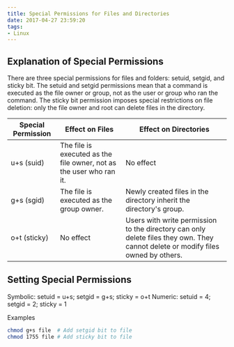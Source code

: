 ```yaml
---
title: Special Permissions for Files and Directories
date: 2017-04-27 23:59:20
tags:
- Linux
---
```


## Explanation of Special Permissions

There are three special permissions for files and folders: setuid, setgid, and sticky bit.
The setuid and setgid permissions mean that a command is executed as the file owner or group, not as the user or group who ran the command.
The sticky bit permission imposes special restrictions on file deletion: only the file owner and root can delete files in the directory.

Special Permission | Effect on Files | Effect on Directories
-------------------|------------------|-----------------
u+s (suid)         | The file is executed as the file owner, not as the user who ran it. | No effect
g+s (sgid)         | The file is executed as the group owner. | Newly created files in the directory inherit the directory's group.
o+t (sticky)       | No effect         | Users with write permission to the directory can only delete files they own. They cannot delete or modify files owned by others.

## Setting Special Permissions

Symbolic: setuid = u+s; setgid = g+s; sticky = o+t
Numeric:  setuid = 4;   setgid = 2;   sticky = 1

Examples

```bash
chmod g+s file  # Add setgid bit to file
chmod 1755 file # Add sticky bit to file
```
